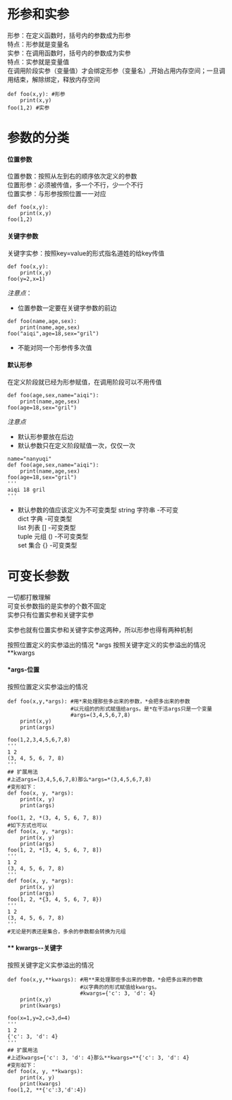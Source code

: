 # 形参和实参
形参：在定义函数时，括号内的参数成为形参  
特点：形参就是变量名  
实参：在调用函数时，括号内的参数成为实参  
特点：实参就是变量值  
在调用阶段实参（变量值）才会绑定形参（变量名）,开始占用内存空间；一旦调用结束，解除绑定，释放内存空间  
```
def foo(x,y): #形参
    print(x,y)
foo(1,2) #实参
```
# 参数的分类
#### 位置参数
位置参数：按照从左到右的顺序依次定义的参数  
位置形参：必须被传值，多一个不行，少一个不行  
位置实参：与形参按照位置一一对应  
```
def foo(x,y): 
    print(x,y)
foo(1,2)
```
#### 关键字参数
关键字实参：按照key=value的形式指名道姓的给key传值
```
def foo(x,y): 
    print(x,y)
foo(y=2,x=1) 
```
*注意点*：  
- 位置参数一定要在关键字参数的前边
```
def foo(name,age,sex):
    print(name,age,sex)
foo("aiqi",age=18,sex="gril")
```
- 不能对同一个形参传多次值
#### 默认形参
在定义阶段就已经为形参赋值，在调用阶段可以不用传值
```
def foo(age,sex,name="aiqi"):
    print(name,age,sex)
foo(age=18,sex="gril")
```
*注意点*
- 默认形参要放在后边
- 默认参数只在定义阶段赋值一次，仅仅一次
```
name="nanyuqi"
def foo(age,sex,name="aiqi"):
    print(name,age,sex)
foo(age=18,sex="gril")
'''
aiqi 18 gril
'''
```
- 默认参数的值应该定义为不可变类型
string 字符串 -不可变  
dict 字典 -可变类型   
list 列表 [] -可变类型   
tuple 元组 () -不可变类型   
set 集合 {} -可变类型   

# 可变长参数
一切都打散理解  
可变长参数指的是实参的个数不固定  
实参只有位置实参和关键字实参    

实参也就有位置实参和关键字实参这两种，所以形参也得有两种机制

按照位置定义的实参溢出的情况 *args 
按照关键字定义的实参溢出的情况 **kwargs 

#### *args-位置
按照位置定义实参溢出的情况
```
def foo(x,y,*args): #用*来处理那些多出来的参数，*会把多出来的参数
                    #以元组的的形式赋值给args。是*在干活args只是一个变量
                    #args=(3,4,5,6,7,8)
    print(x,y)
    print(args)

foo(1,2,3,4,5,6,7,8)
'''
1 2
(3, 4, 5, 6, 7, 8)
'''
## 扩展用法
#上述args=(3,4,5,6,7,8)那么*args=*(3,4,5,6,7,8)
#变形如下：
def foo(x, y, *args):
    print(x, y)
    print(args)

foo(1, 2, *(3, 4, 5, 6, 7, 8))
#如下方式也可以
def foo(x, y, *args):
    print(x, y)
    print(args)
foo(1, 2, *[3, 4, 5, 6, 7, 8])
'''
1 2
(3, 4, 5, 6, 7, 8)
'''
def foo(x, y, *args):
    print(x, y)
    print(args)
foo(1, 2, *{3, 4, 5, 6, 7, 8})
'''
1 2
(3, 4, 5, 6, 7, 8)
'''
#无论是列表还是集合，多余的参数都会转换为元组
```
#### ** kwargs--关键字
按照关键字定义实参溢出的情况
```
def foo(x,y,**kwargs): #用**来处理那些多出来的参数，*会把多出来的参数
                       #以字典的的形式赋值给kwargs。
                       #kwargs={'c': 3, 'd': 4}
    print(x,y)
    print(kwargs)

foo(x=1,y=2,c=3,d=4)
'''
1 2
{'c': 3, 'd': 4}
'''
## 扩展用法
#上述kwargs={'c': 3, 'd': 4}那么**kwargs=**{'c': 3, 'd': 4}
#变形如下：
def foo(x, y, **kwargs):
    print(x, y)
    print(kwargs)
foo(1,2, **{'c':3,'d':4})

```